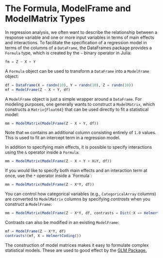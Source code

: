 # The Formula, ModelFrame and ModelMatrix Types

In regression analysis, we often want to describe the relationship between a response variable and one or more input variables in terms of main effects and interactions. To facilitate the specification of a regression model in terms of the columns of a `DataFrame`, the DataFrames package provides a `Formula` type, which is created by the `~` binary operator in Julia:

```julia
fm = Z ~ X + Y
```

A `Formula` object can be used to transform a `DataFrame` into a `ModelFrame` object:

```julia
df = DataFrame(X = randn(10), Y = randn(10), Z = randn(10))
mf = ModelFrame(Z ~ X + Y, df)
```

A `ModelFrame` object is just a simple wrapper around a `DataFrame`. For modeling purposes, one generally wants to construct a `ModelMatrix`, which constructs a `Matrix{Float64}` that can be used directly to fit a statistical model:

```julia
mm = ModelMatrix(ModelFrame(Z ~ X + Y, df))
```

Note that `mm` contains an additional column consisting entirely of `1.0` values. This is used to fit an intercept term in a regression model.

In addition to specifying main effects, it is possible to specify interactions using the `&` operator inside a `Formula`:

```julia
mm = ModelMatrix(ModelFrame(Z ~ X + Y + X&Y, df))
```

If you would like to specify both main effects and an interaction term at once, use the `*` operator inside a \`Formula\`:

```julia
mm = ModelMatrix(ModelFrame(Z ~ X*Y, df))
```

You can control how categorical variables (e.g., `CategoricalArray` columns) are converted to `ModelMatrix` columns by specifying _contrasts_ when you construct a `ModelFrame`:

```julia
mm = ModelMatrix(ModelFrame(Z ~ X*Y, df, contrasts = Dict(:X => HelmertCoding())))
```

Contrasts can also be modified in an existing `ModelFrame`:

```julia
mf = ModelFrame(Z ~ X*Y, df)
contrasts!(mf, X = HelmertCoding())
```

The construction of model matrices makes it easy to formulate complex statistical models. These are used to good effect by the [GLM Package.](https://github.com/JuliaStats/GLM.jl)

